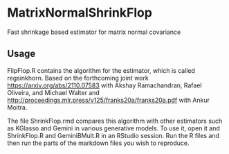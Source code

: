 # MatrixNormalShrinkFlop
Fast shrinkage based estimator for matrix normal covariance

## Usage 

FlipFlop.R contains the algorithm for the estimator, which is called regsinkhorn. Based on the forthcoming joint work https://arxiv.org/abs/2110.07583 with Akshay Ramachandran, Rafael Oliveira, and Michael Walter and http://proceedings.mlr.press/v125/franks20a/franks20a.pdf with Ankur Moitra.

The file ShrinkFlop.rmd compares this algorithm with other estimators such as KGlasso and Gemini in various generative models. To use it, open it and ShrinkFlop.R and GeminiBMult.R in an RStudio session. Run the R files and then run the parts of the markdown files you wish to reproduce. 
